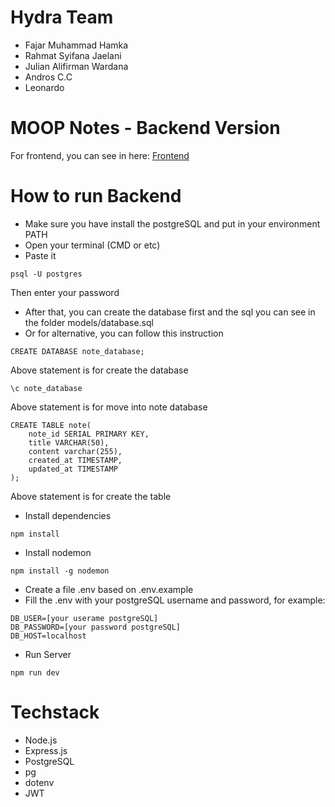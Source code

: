 # Hydra Team
- Fajar Muhammad Hamka
- Rahmat Syifana Jaelani
- Julian Alifirman Wardana
- Andros C.C
- Leonardo

# MOOP Notes - Backend Version
 For frontend, you can see in here:
 [Frontend](https://github.com/fajartd02/fe-moop-finalproject-notes)

# How to run Backend
- Make sure you have install the postgreSQL and put in your environment PATH
- Open your terminal (CMD or etc)
- Paste it
```
psql -U postgres
```
Then enter your password
- After that, you can create the database first and the sql you can see in the folder models/database.sql
- Or for alternative, you can follow this instruction
```
CREATE DATABASE note_database;
```
Above statement is for create the database
```
\c note_database
```
Above statement is for move into note database
```
CREATE TABLE note(
    note_id SERIAL PRIMARY KEY,
    title VARCHAR(50),
    content varchar(255),
    created_at TIMESTAMP,
    updated_at TIMESTAMP
);
```
Above statement is for create the table
- Install dependencies
```
npm install
```
- Install nodemon
```
npm install -g nodemon
```
- Create a file .env based on .env.example
- Fill the .env with your postgreSQL username and password, for example:
```
DB_USER=[your userame postgreSQL]
DB_PASSWORD=[your password postgreSQL]
DB_HOST=localhost
```
- Run Server
```
npm run dev
```

# Techstack
- Node.js
- Express.js
- PostgreSQL
- pg
- dotenv
- JWT

